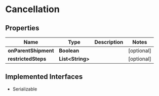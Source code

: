 

# Cancellation


## Properties

| Name | Type | Description | Notes |
|------------ | ------------- | ------------- | -------------|
|**onParentShipment** | **Boolean** |  |  [optional] |
|**restrictedSteps** | **List&lt;String&gt;** |  |  [optional] |


## Implemented Interfaces

* Serializable


